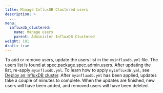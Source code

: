 ```yaml
---
title: Manage InfluxDB Clustered users
description: >
  ...
menu:
  influxdb_clustered:
    name: Manage users
    parent: Administer InfluxDB Clustered
weight: 101
draft: true
---
```


To add or remove users, update the users list in the `myinfluxdb.yml` file.
The users list is found at spec.package.spec.admin.users.
After updating the list, re-apply `myinfluxdb.yml`.
To learn how to apply `myinfluxdb.yml`, see [Deploy an InfluxDB cluster](/influxdb/clustered/install/deploy).
After `myinfluxdb.yml` has been applied, updates take a couple of minutes to complete.
When the updates are finished, new users will have been added, and removed users will have been deleted.
